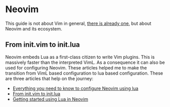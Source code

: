 # Neovim

This guide is not about Vim in general, [there is already one](vim.md), but about Neovim and its ecosystem.

## From init.vim to init.lua

Neovim embeds Lua as a first-class citizen to write Vim plugins. This is massively faster than the interpreted VimL. As
a consequence it can also be used for configuring Neovim. These articles helped me to make the transition from VimL
based configuration to lua based configuration. These are three articles that help on the journey:

- [Everything you need to know to configure Neovim using lua](https://vonheikemen.github.io/devlog/tools/configuring-neovim-using-lua/) 
- [From init.vim to init.lua](https://teukka.tech/luanvim.html) 
- [Getting started using Lua in Neovim](https://github.com/nanotee/nvim-lua-guide)
